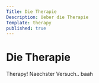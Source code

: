 ```yaml
---
Title: Die Therapie
Description: Ueber die Therapie
Template: therapy
published: true
---
```


# Die Therapie

Therapy! Naechster Versuch..  baah
